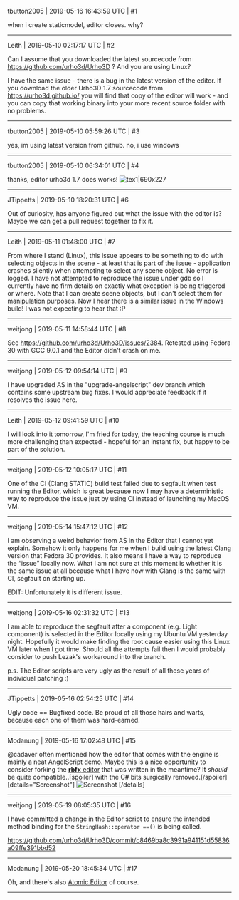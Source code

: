 tbutton2005 | 2019-05-16 16:43:59 UTC | #1

when i create staticmodel, editor closes. why?

-------------------------

Leith | 2019-05-10 02:17:17 UTC | #2

Can I assume that you downloaded the latest sourcecode from https://github.com/urho3d/Urho3D ?
And you are using Linux?

I have the same issue - there is a bug in the latest version of the editor.
If you download the older Urho3D 1.7 sourcecode from https://urho3d.github.io/ you will find that copy of the editor will work - and you can copy that working binary into your more recent source folder with no problems.

-------------------------

tbutton2005 | 2019-05-10 05:59:26 UTC | #3

yes, im using latest version from github.
no, i use windows

-------------------------

tbutton2005 | 2019-05-10 06:34:01 UTC | #4

thanks, editor urho3d 1.7 does works! ![tex1|690x227](upload://sQsGOe3uyktZni4B6eWa3WjAUVE.png)

-------------------------

JTippetts | 2019-05-10 18:20:31 UTC | #6

Out of curiosity, has anyone figured out what the issue with the editor is? Maybe we can get a pull request together to fix it.

-------------------------

Leith | 2019-05-11 01:48:00 UTC | #7

From where I stand (Linux), this issue appears to be something to do with selecting objects in the scene - at least that is part of the issue - application crashes silently when attempting to select any scene object. No error is logged. I have not attempted to reproduce the issue under gdb so I currently have no firm details on exactly what exception is being triggered or where. Note that I can create scene objects, but I can't select them for manipulation purposes.
Now I hear there is a similar issue in the Windows build! I was not expecting to hear that :P

-------------------------

weitjong | 2019-05-11 14:58:44 UTC | #8

See https://github.com/urho3d/Urho3D/issues/2384. Retested using Fedora 30 with GCC 9.0.1 and the Editor didn't crash on me.

-------------------------

weitjong | 2019-05-12 09:54:14 UTC | #9

I have upgraded AS in the "upgrade-angelscript" dev branch which contains some upstream bug fixes. I would appreciate feedback if it resolves the issue here.

-------------------------

Leith | 2019-05-12 09:41:59 UTC | #10

I will look into it tomorrow, I'm fried for today, the teaching course is much more challenging than expected - hopeful for an instant fix, but happy to be part of the solution.

-------------------------

weitjong | 2019-05-12 10:05:17 UTC | #11

One of the CI (Clang STATIC) build test failed due to segfault when test running the Editor, which is great because now I may have a deterministic way to reproduce the issue just by using CI instead of launching my MacOS VM.

-------------------------

weitjong | 2019-05-14 15:47:12 UTC | #12

I am observing a weird behavior from AS in the Editor that I cannot yet explain. Somehow it only happens for me when I build using the latest Clang version that Fedora 30 provides. It also means I have a way to reproduce the “issue” locally now. What I am not sure at this moment is whether it is the same issue at all because what I have now with Clang is the same with CI, segfault on starting up.

EDIT: Unfortunately it is different issue.

-------------------------

weitjong | 2019-05-16 02:31:32 UTC | #13

I am able to reproduce the segfault after a component (e.g. Light component) is selected in the Editor locally using my Ubuntu VM yesterday night. Hopefully it would make finding the root cause easier using this Linux VM later when I got time. Should all the attempts fail then I would probably consider to push Lezak's workaround into the branch.

p.s. The Editor scripts are very ugly as the result of all these years of individual patching :)

-------------------------

JTippetts | 2019-05-16 02:54:25 UTC | #14

Ugly code == Bugfixed code. Be proud of all those hairs and warts, because each one of them was hard-earned.

-------------------------

Modanung | 2019-05-16 17:02:48 UTC | #15

@cadaver often mentioned how the editor that comes with the engine is mainly a neat AngelScript demo. Maybe this is a nice opportunity to consider forking the [**rbfx** editor](https://github.com/rokups/rbfx/tree/master/Source/Tools/Editor) that was written in the meantime?
It *should* be quite compatible..[spoiler] with the C# bits surgically removed.[/spoiler]
[details="Screenshot"]
![Screenshot](https://user-images.githubusercontent.com/19151258/49943614-09376980-fef1-11e8-88fe-8c26fcf30a59.jpg)
[/details]

-------------------------

weitjong | 2019-05-19 08:05:35 UTC | #16

I have committed a change in the Editor script to ensure the intended method binding for the `StringHash::operator ==()` is being called.

https://github.com/urho3d/Urho3D/commit/c8469ba8c3991a941151d55836a09ffe391bbd52

-------------------------

Modanung | 2019-05-20 18:45:34 UTC | #17

Oh, and there's also [Atomic Editor](https://github.com/AtomicGameEngine/AtomicGameEngine/tree/master/Source/AtomicEditor) of course.

-------------------------

